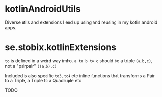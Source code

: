 kotlinAndroidUtils
==
Diverse utils and extensions I end up using and reusing in my kotlin android apps.

se.stobix.kotlinExtensions
===
`to` is defined in a weird way imho. `a to b to c` should be a triple `(a,b,c)`, not a "pairpair" `((a,b),c)`

Included is also specific `to3`, `to4` etc inline functions that transforms a Pair to a Triple, a Triple to a Quadruple etc

TODO
